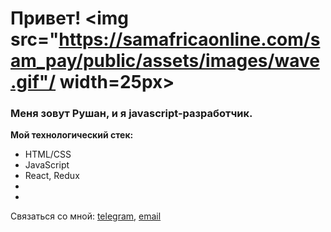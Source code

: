 # Привет! <img src="https://samafricaonline.com/sam_pay/public/assets/images/wave.gif"/ width=25px>


### Меня зовут Рушан, и я javascript-разработчик.

**Мой технологический стек:**
* HTML/CSS
* JavaScript
* React, Redux
*
*

Связаться со мной: [telegram](https://t.me/Rushan_Bil), [email](Rushan.bil@gmail.com)
